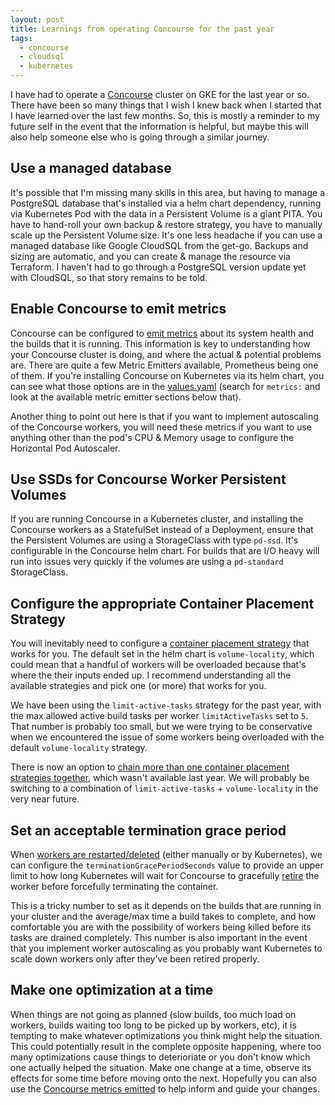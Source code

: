```yaml
---
layout: post
title: Learnings from operating Concourse for the past year
tags:
  - concourse
  - cloudsql
  - kubernetes
---
```


I have had to operate a [Concourse](https://concourse-ci.org/) cluster on GKE for the last year or so. There have been so many things that I wish I knew back when I started that I have learned over the last few months. So, this is mostly a reminder to my future self in the event that the information is helpful, but maybe this will also help someone else who is going through a similar journey.

## Use a managed database

It's possible that I'm missing many skills in this area, but having to manage a PostgreSQL database that's installed via a helm chart dependency, running via Kubernetes Pod with the data in a Persistent Volume is a giant PITA. You have to hand-roll your own backup & restore strategy, you have to manually scale up the Persistent Volume size. It's one less headache if you can use a managed database like Google CloudSQL from the get-go. Backups and sizing are automatic, and you can create & manage the resource via Terraform. I haven't had to go through a PostgreSQL version update yet with CloudSQL, so that story remains to be told.

## Enable Concourse to emit metrics

Concourse can be configured to [emit metrics](https://concourse-ci.org/metrics.html) about its system health and the builds that it is running. This information is key to understanding how your Concourse cluster is doing, and where the actual & potential problems are. There are quite a few Metric Emitters available, Prometheus being one of them. If you're installing Concourse on Kubernetes via its helm chart, you can see what those options are in the [values.yaml](https://github.com/concourse/concourse-chart/blob/master/values.yaml) (search for `metrics:` and look at the available metric emitter sections below that).

Another thing to point out here is that if you want to implement autoscaling of the Concourse workers, you will need these metrics if you want to use anything other than the pod's CPU & Memory usage to configure the Horizontal Pod Autoscaler.

## Use SSDs for Concourse Worker Persistent Volumes

If you are running Concourse in a Kubernetes cluster, and installing the Concourse workers as a StatefulSet instead of a Deployment, ensure that the Persistent Volumes are using a StorageClass with type `pd-ssd`. It's configurable in the Concourse helm chart. For builds that are I/O heavy will run into issues very quickly if the volumes are using a `pd-standard` StorageClass.

## Configure the appropriate Container Placement Strategy

You will inevitably need to configure a [container placement strategy](https://concourse-ci.org/container-placement.html) that works for you. The default set in the helm chart is `volume-locality`, which could mean that a handful of workers will be overloaded because that's where the their inputs ended up. I recommend understanding all the available strategies and pick one (or more) that works for you.

We have been using the `limit-active-tasks` strategy for the past year, with the max allowed active build tasks per worker `limitActiveTasks` set to `5`. That number is probably too small, but we were trying to be conservative when we encountered the issue of some workers being overloaded with the default `volume-locality` strategy.

There is now an option to [chain more than one container placement strategies together](https://concourse-ci.org/container-placement.html#chaining-placement-strategies), which wasn't available last year. We will probably be switching to a combination of `limit-active-tasks` + `volume-locality` in the very near future.

## Set an acceptable termination grace period

When [workers are restarted/deleted](https://github.com/concourse/concourse-chart#restarting-workers) (either manually or by Kubernetes), we can configure the `terminationGracePeriodSeconds` value to provide an upper limit to how long Kubernetes will wait for Concourse to gracefully [retire](https://concourse-ci.org/internals.html#RETIRING-table) the worker before forcefully terminating the container.

This is a tricky number to set as it depends on the builds that are running in your cluster and the average/max time a build takes to complete, and how comfortable you are with the possibility of workers being killed before its tasks are drained completely. This number is also important in the event that you implement worker autoscaling as you probably want Kubernetes to scale down workers only after they've been retired properly.

## Make one optimization at a time

When things are not going as planned (slow builds, too much load on workers, builds waiting too long to be picked up by workers, etc), it is tempting to make whatever optimizations you think might help the situation. This could potentially result in the complete opposite happening, where too many optimizations cause things to deterioriate or you don't know which one actually helped the situation. Make one change at a time, observe its effects for some time before moving onto the next. Hopefully you can also use the [Concourse metrics emitted](#enable-concourse-to-emit-metrics) to help inform and guide your changes.
